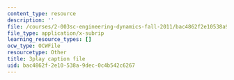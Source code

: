 ```yaml
---
content_type: resource
description: ''
file: /courses/2-003sc-engineering-dynamics-fall-2011/bac4862f2e10538a9dec0c4b542c6267_GUvoVvXwoOQ.vtt
file_type: application/x-subrip
learning_resource_types: []
ocw_type: OCWFile
resourcetype: Other
title: 3play caption file
uid: bac4862f-2e10-538a-9dec-0c4b542c6267
---
```

